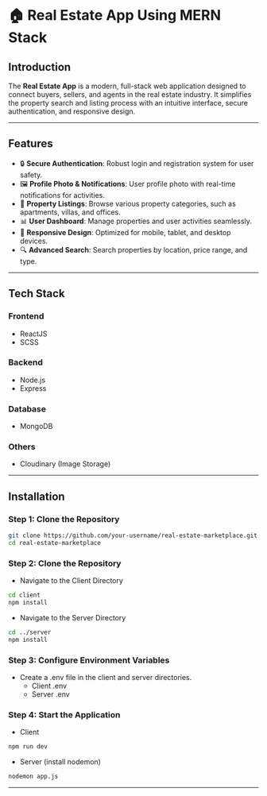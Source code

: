 # 🏠 **Real Estate App Using MERN Stack**

## **Introduction**  
The **Real Estate App** is a modern, full-stack web application designed to connect buyers, sellers, and agents in the real estate industry. It simplifies the property search and listing process with an intuitive interface, secure authentication, and responsive design.

---

## **Features**
- 🔒 **Secure Authentication**: Robust login and registration system for user safety.  
- 🖼️ **Profile Photo & Notifications**: User profile photo with real-time notifications for activities.  
- 🏡 **Property Listings**: Browse various property categories, such as apartments, villas, and offices.  
- 📊 **User Dashboard**: Manage properties and user activities seamlessly.  
- 📱 **Responsive Design**: Optimized for mobile, tablet, and desktop devices.  
- 🔍 **Advanced Search**: Search properties by location, price range, and type.  

---

## **Tech Stack**
### **Frontend**
- ReactJS  
- SCSS  

### **Backend**
- Node.js  
- Express  

### **Database**
- MongoDB  

### **Others**  
- Cloudinary (Image Storage)  

---

## **Installation**

### **Step 1: Clone the Repository**
```bash
git clone https://github.com/your-username/real-estate-marketplace.git
cd real-estate-marketplace
```

### **Step 2: Clone the Repository**
- Navigate to the Client Directory
```bash
cd client
npm install
```
- Navigate to the Server Directory
```bash
cd ../server
npm install
```
### **Step 3: Configure Environment Variables**
- Create a .env file in the client and server directories.
  - Client .env
  - Server .env
    
### **Step 4: Start the Application**
- Client
```bash
npm run dev
```
- Server
  (install nodemon)
```bash
nodemon app.js
```
---
